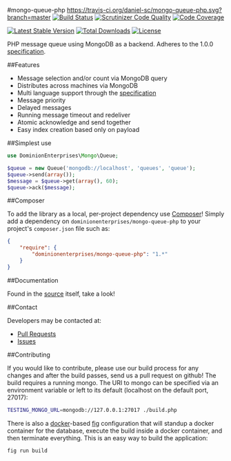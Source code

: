 #mongo-queue-php
https://travis-ci.org/daniel-sc/mongo-queue-php.svg?branch=master
[![Build Status](http://img.shields.io/travis/daniel-sc/mongo-queue-php.svg?style=flat)](https://travis-ci.org/daniel-sc/mongo-queue-php)
[![Scrutinizer Code Quality](http://img.shields.io/scrutinizer/g/dominionenterprises/mongo-queue-php.svg?style=flat)](https://scrutinizer-ci.com/g/dominionenterprises/mongo-queue-php/)
[![Code Coverage](http://img.shields.io/coveralls/dominionenterprises/mongo-queue-php.svg?style=flat)](https://coveralls.io/r/dominionenterprises/mongo-queue-php)

[![Latest Stable Version](http://img.shields.io/packagist/v/dominionenterprises/mongo-queue-php.svg?style=flat)](https://packagist.org/packages/dominionenterprises/mongo-queue-php)
[![Total Downloads](http://img.shields.io/packagist/dt/dominionenterprises/mongo-queue-php.svg?style=flat)](https://packagist.org/packages/dominionenterprises/mongo-queue-php)
[![License](http://img.shields.io/packagist/l/dominionenterprises/mongo-queue-php.svg?style=flat)](https://packagist.org/packages/dominionenterprises/mongo-queue-php)

PHP message queue using MongoDB as a backend.
Adheres to the 1.0.0 [specification](https://github.com/dominionenterprises/mongo-queue-specification).

##Features

 * Message selection and/or count via MongoDB query
 * Distributes across machines via MongoDB
 * Multi language support through the [specification](https://github.com/dominionenterprises/mongo-queue-specification)
 * Message priority
 * Delayed messages
 * Running message timeout and redeliver
 * Atomic acknowledge and send together
 * Easy index creation based only on payload

##Simplest use

```php
use DominionEnterprises\Mongo\Queue;

$queue = new Queue('mongodb://localhost', 'queues', 'queue');
$queue->send(array());
$message = $queue->get(array(), 60);
$queue->ack($message);
```

##Composer

To add the library as a local, per-project dependency use [Composer](http://getcomposer.org)! Simply add a dependency on
`dominionenterprises/mongo-queue-php` to your project's `composer.json` file such as:

```json
{
    "require": {
        "dominionenterprises/mongo-queue-php": "1.*"
    }
}
```

##Documentation

Found in the [source](src/Queue.php) itself, take a look!

##Contact

Developers may be contacted at:

 * [Pull Requests](https://github.com/dominionenterprises/mongo-queue-php/pulls)
 * [Issues](https://github.com/dominionenterprises/mongo-queue-php/issues)

##Contributing

If you would like to contribute, please use our build process for any changes
and after the build passes, send us a pull request on github!  The build
requires a running mongo.  The URI to mongo can be specified via an environment
variable or left to its default (localhost on the default port, 27017):
```sh
TESTING_MONGO_URL=mongodb://127.0.0.1:27017 ./build.php
```

There is also a [docker](http://www.docker.com/)-based
[fig](http://www.fig.sh/) configuration that will standup a docker container
for the database, execute the build inside a docker container, and then
terminate everything.  This is an easy way to build the application:
```sh
fig run build
```
